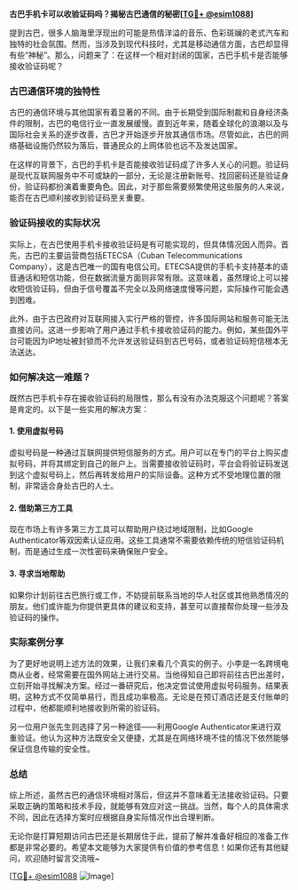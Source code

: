 **古巴手机卡可以收验证码吗？揭秘古巴通信的秘密[[TG💪+ @esim1088](https://t.me/s/esim1088)]**

提到古巴，很多人脑海里浮现出的可能是热情洋溢的音乐、色彩斑斓的老式汽车和独特的社会氛围。然而，当涉及到现代科技时，尤其是移动通信方面，古巴却显得有些“神秘”。那么，问题来了：在这样一个相对封闭的国家，古巴手机卡是否能够接收验证码呢？

### 古巴通信环境的独特性

古巴的通信环境与其他国家有着显著的不同。由于长期受到国际制裁和自身经济条件的限制，古巴的电信行业一直发展缓慢。直到近年来，随着全球化的浪潮以及与国际社会关系的逐步改善，古巴才开始逐步开放其通信市场。尽管如此，古巴的网络基础设施仍然较为落后，普通民众的上网体验也远不及发达国家。

在这样的背景下，古巴的手机卡是否能接收验证码成了许多人关心的问题。验证码是现代互联网服务中不可或缺的一部分，无论是注册新账号、找回密码还是验证身份，验证码都扮演着重要角色。因此，对于那些需要频繁使用这些服务的人来说，能否在古巴顺利接收到验证码至关重要。

### 验证码接收的实际状况

实际上，在古巴使用手机卡接收验证码是有可能实现的，但具体情况因人而异。首先，古巴的主要运营商包括ETECSA（Cuban Telecommunications Company），这是古巴唯一的国有电信公司。ETECSA提供的手机卡支持基本的语音通话和短信功能，但在数据流量方面则非常有限。这意味着，虽然理论上可以接收短信验证码，但由于信号覆盖不完全以及网络速度慢等问题，实际操作可能会遇到困难。

此外，由于古巴政府对互联网接入实行严格的管控，许多国际网站和服务可能无法直接访问。这进一步影响了用户通过手机卡接收验证码的能力。例如，某些国外平台可能因为IP地址被封锁而不允许发送验证码到古巴号码，或者验证码短信根本无法送达。

### 如何解决这一难题？

既然古巴手机卡存在接收验证码的局限性，那么有没有办法克服这个问题呢？答案是肯定的。以下是一些实用的解决方案：

#### 1. **使用虚拟号码**
   虚拟号码是一种通过互联网提供短信服务的方式。用户可以在专门的平台上购买虚拟号码，并将其绑定到自己的账户上。当需要接收验证码时，平台会将验证码发送到这个虚拟号码上，然后再转发给用户的实际设备。这种方式不受地理位置的限制，非常适合身处古巴的人士。

#### 2. **借助第三方工具**
   现在市场上有许多第三方工具可以帮助用户绕过地域限制，比如Google Authenticator等双因素认证应用。这些工具通常不需要依赖传统的短信验证码机制，而是通过生成一次性密码来确保账户安全。

#### 3. **寻求当地帮助**
   如果你计划前往古巴旅行或工作，不妨提前联系当地的华人社区或其他熟悉情况的朋友。他们或许能为你提供更具体的建议和支持，甚至可以直接帮你处理一些涉及验证码的操作。

### 实际案例分享

为了更好地说明上述方法的效果，让我们来看几个真实的例子。小李是一名跨境电商从业者，经常需要在国外网站上进行交易。当他得知自己即将前往古巴出差时，立刻开始寻找解决方案。经过一番研究后，他决定尝试使用虚拟号码服务。结果表明，这种方式不仅简单易行，而且成功率极高。无论是在预订酒店还是支付账单的过程中，他都能顺利地接收到所需的验证码。

另一位用户张先生则选择了另一种途径——利用Google Authenticator来进行双重验证。他认为这种方法既安全又便捷，尤其是在网络环境不佳的情况下依然能够保证信息传输的安全性。

### 总结

综上所述，虽然古巴的通信环境相对落后，但这并不意味着无法接收验证码。只要采取正确的策略和技术手段，就能够有效应对这一挑战。当然，每个人的具体需求不同，因此在选择方案时应根据自身实际情况作出合理判断。

无论你是打算短期访问古巴还是长期居住于此，提前了解并准备好相应的准备工作都是非常必要的。希望本文能够为大家提供有价值的参考信息！如果你还有其他疑问，欢迎随时留言交流哦~

[[TG💪+ @esim1088](https://t.me/s/esim1088) ![Image](https://i.postimg.cc/4NQfJmqS/Snipaste-2025-05-13-00-14-12.png)]